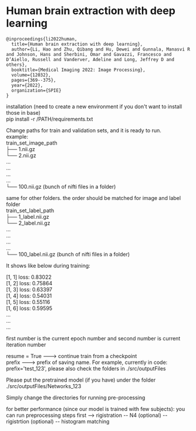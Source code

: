 # Human brain extraction with deep learning

```
@inproceedings{li2022human,
  title={Human brain extraction with deep learning},
  author={Li, Hao and Zhu, Qibang and Hu, Dewei and Gunnala, Manasvi R and Johnson, Hans and Sherbini, Omar and Gavazzi, Francesco and D’Aiello, Russell and Vanderver, Adeline and Long, Jeffrey D and others},
  booktitle={Medical Imaging 2022: Image Processing},
  volume={12032},
  pages={369--375},
  year={2022},
  organization={SPIE}
}
```

installation (need to create a new environment if you don't want to install those in base) <br />
pip install -r /PATH/requirements.txt <br />



Change paths for train and validation sets, and it is ready to run. <br />
example: <br />
train_set_image_path <br />
├── 1.nii.gz <br />
└── 2.nii.gz <br />
... <br />
... <br />
... <br />
... <br />
└── 100.nii.gz (bunch of nifti files in a folder) <br />


same for other folders. the order should be matched for image and label folder <br />
train_set_label_path <br />
├── 1_label.nii.gz <br />
└── 2_label.nii.gz <br />
... <br />
... <br />
... <br />
... <br />
└── 100_label.nii.gz (bunch of nifti files in a folder) <br />





It shows like below during training: <br />

[1,     1] loss: 0.83022  <br />
[1,     2] loss: 0.75864  <br />
[1,     3] loss: 0.63397  <br />
[1,     4] loss: 0.54031  <br />
[1,     5] loss: 0.55116  <br />
[1,     6] loss: 0.59595  <br />
... <br />
... <br />
... <br />

first number is the current epoch number and second number is current iteration number <br />




resume = True ---> continue train from a checkpoint <br />
prefix ---> prefix of saving name. For example, currently in code: prefix='test_123', please also check the folders in ./src/outputFiles <br />



Please put the pretrained model (if you have) under the folder ./src/outputFiles/Networks_123 <br />


Simply change the directories for running pre-processing <br />



for better performance (since our model is trained with few subjects): you can run preprocessing steps first --> rigistration -- N4 (optional) -- rigistrtion (optional) -- histogram matching


